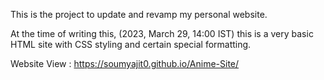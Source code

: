 This is the project to update and revamp my personal website.

At the time of writing this, (2023, March 29, 14:00 IST) this is a very basic HTML site with CSS styling and certain special formatting.

Website View : https://soumyajit0.github.io/Anime-Site/
